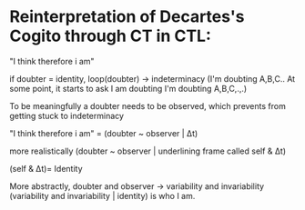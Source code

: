 # Reinterpretation of Decartes's Cogito through CT in CTL:

"I think therefore i am"

if doubter = identity, loop(doubter) → indeterminacy 
(I'm doubting A,B,C.. At some point, it starts to ask I am doubting I'm doubting A,B,C,.,.)

To be meaningfully a doubter needs to be observed, which prevents from getting stuck to indeterminacy

"I think therefore i am" = (doubter ~ observer | Δt)

more realistically
(doubter ~ observer | underlining frame called self & Δt)

(self & Δt)= Identity

More abstractly, doubter and observer → variability and invariability
(variability and invariability | identity) is who I am.